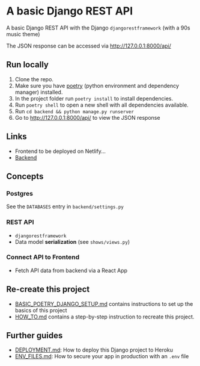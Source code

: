 # A basic Django REST API

A basic Django REST API with the Django `djangorestframework` (with a 90s music theme)

The JSON response can be accessed via <http://127.0.0.1:8000/api/>

## Run locally

1. Clone the repo.
2. Make sure you have [poetry](https://python-poetry.org/) (python environment and dependency manager) installed.
3. In the project folder run `poetry install` to install dependencies.
4. Run `poetry shell` to open a new shell with all dependencies available.
5. Run `cd backend && python manage.py runserver`
6. Go to <http://127.0.0.1:8000/api/> to view the JSON response

## Links

- Frontend to be deployed on Netlify...
- [Backend](https://django-poetry-rest-api.herokuapp.com/shows/)

## Concepts

### Postgres

See the `DATABASES` entry in `backend/settings.py`

### REST API

- `djangorestframework`
- Data model **serialization** (see `shows/views.py`)

### Connect API to Frontend

- Fetch API data from backend via a React App

## Re-create this project

- [BASIC_POETRY_DJANGO_SETUP.md](./docs/BASIC_POETRY_DJANGO_SETUP.md) contains instructions to set up the basics of this project
- [HOW_TO.md](./docs/HOW_TO.md) contains a step-by-step instruction to recreate this project.

## Further guides

- [DEPLOYMENT.md](./docs/DEPLOYMENT.md): How to deploy this Django project to Heroku
- [ENV_FILES.md](./docs/ENV_FILES.md): How to secure your app in production with an `.env` file

